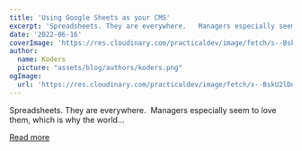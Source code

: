 ```yaml
---
title: 'Using Google Sheets as your CMS'
excerpt: 'Spreadsheets. They are everywhere.   Managers especially seem to love them, which is why the world...'
date: '2022-06-16'
coverImage: 'https://res.cloudinary.com/practicaldev/image/fetch/s--BskU2lDe--/c_imagga_scale,f_auto,fl_progressive,h_420,q_auto,w_1000/https://dev-to-uploads.s3.amazonaws.com/uploads/articles/pzlgt52t0deicjpbb99r.jpg'
author:
  name: Koders
  picture: "assets/blog/authors/koders.png"
ogImage:
  url: 'https://res.cloudinary.com/practicaldev/image/fetch/s--BskU2lDe--/c_imagga_scale,f_auto,fl_progressive,h_420,q_auto,w_1000/https://dev-to-uploads.s3.amazonaws.com/uploads/articles/pzlgt52t0deicjpbb99r.jpg'
---
```


Spreadsheets. They are everywhere.   Managers especially seem to love them, which is why the world...

[Read more](https://dev.to/kaspera/using-google-sheets-as-your-cms-1h1p)
